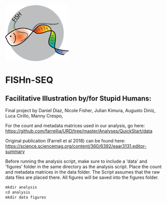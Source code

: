 
<img src="https://github.com/JulianKimura/FISHn-SEQ/blob/master/Fish_Logo.png" alt="drawing" width="200"/>

# FISHn-SEQ
## Facilitative Illustration by/for Stupid Humans:   
Final project by Daniel Diaz, Nicole Fisher, Julian Kimura, Augusto Diniz, Luca Cirillo, Manny Crespo, 




For the count and metadata matrices used in our analysis, go here:  https://github.com/farrellja/URD/tree/master/Analyses/QuickStart/data

Original publication (Farrell et al 2018) can be found here:
https://science.sciencemag.org/content/360/6392/eaar3131.editor-summary



Before running the analysis script, make sure to include a 'data' and 'figures' folder in the same directory as the analysis script.
Place the count and metadata matrices in the data folder. The Script assumes that the raw data files are placed there. All figures will be saved into the figures folder. 

```
mkdir analysis
cd analysis
mkdir data figures
```
